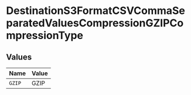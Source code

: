 # DestinationS3FormatCSVCommaSeparatedValuesCompressionGZIPCompressionType


## Values

| Name   | Value  |
| ------ | ------ |
| `GZIP` | GZIP   |